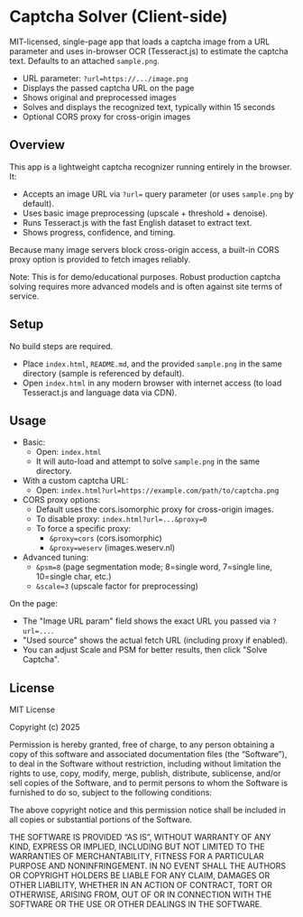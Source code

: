 # Captcha Solver (Client-side)

MIT-licensed, single-page app that loads a captcha image from a URL parameter and uses in-browser OCR (Tesseract.js) to estimate the captcha text. Defaults to an attached `sample.png`.

- URL parameter: `?url=https://.../image.png`
- Displays the passed captcha URL on the page
- Shows original and preprocessed images
- Solves and displays the recognized text, typically within 15 seconds
- Optional CORS proxy for cross-origin images

## Overview

This app is a lightweight captcha recognizer running entirely in the browser. It:
- Accepts an image URL via `?url=` query parameter (or uses `sample.png` by default).
- Uses basic image preprocessing (upscale + threshold + denoise).
- Runs Tesseract.js with the fast English dataset to extract text.
- Shows progress, confidence, and timing.

Because many image servers block cross-origin access, a built-in CORS proxy option is provided to fetch images reliably.

Note: This is for demo/educational purposes. Robust production captcha solving requires more advanced models and is often against site terms of service.

## Setup

No build steps are required.

- Place `index.html`, `README.md`, and the provided `sample.png` in the same directory (sample is referenced by default).
- Open `index.html` in any modern browser with internet access (to load Tesseract.js and language data via CDN).

## Usage

- Basic:
  - Open: `index.html`
  - It will auto-load and attempt to solve `sample.png` in the same directory.
- With a custom captcha URL:
  - Open: `index.html?url=https://example.com/path/to/captcha.png`
- CORS proxy options:
  - Default uses the cors.isomorphic proxy for cross-origin images.
  - To disable proxy: `index.html?url=...&proxy=0`
  - To force a specific proxy:
    - `&proxy=cors` (cors.isomorphic)
    - `&proxy=weserv` (images.weserv.nl)
- Advanced tuning:
  - `&psm=8` (page segmentation mode; 8=single word, 7=single line, 10=single char, etc.)
  - `&scale=3` (upscale factor for preprocessing)

On the page:
- The "Image URL param" field shows the exact URL you passed via `?url=...`.
- "Used source" shows the actual fetch URL (including proxy if enabled).
- You can adjust Scale and PSM for better results, then click "Solve Captcha".

## License

MIT License

Copyright (c) 2025

Permission is hereby granted, free of charge, to any person obtaining a copy
of this software and associated documentation files (the “Software”), to deal
in the Software without restriction, including without limitation the rights
to use, copy, modify, merge, publish, distribute, sublicense, and/or sell
copies of the Software, and to permit persons to whom the Software is
furnished to do so, subject to the following conditions:

The above copyright notice and this permission notice shall be included in
all copies or substantial portions of the Software.

THE SOFTWARE IS PROVIDED “AS IS”, WITHOUT WARRANTY OF ANY KIND, EXPRESS OR
IMPLIED, INCLUDING BUT NOT LIMITED TO THE WARRANTIES OF MERCHANTABILITY,
FITNESS FOR A PARTICULAR PURPOSE AND NONINFRINGEMENT. IN NO EVENT SHALL THE
AUTHORS OR COPYRIGHT HOLDERS BE LIABLE FOR ANY CLAIM, DAMAGES OR OTHER
LIABILITY, WHETHER IN AN ACTION OF CONTRACT, TORT OR OTHERWISE, ARISING FROM,
OUT OF OR IN CONNECTION WITH THE SOFTWARE OR THE USE OR OTHER DEALINGS IN
THE SOFTWARE.